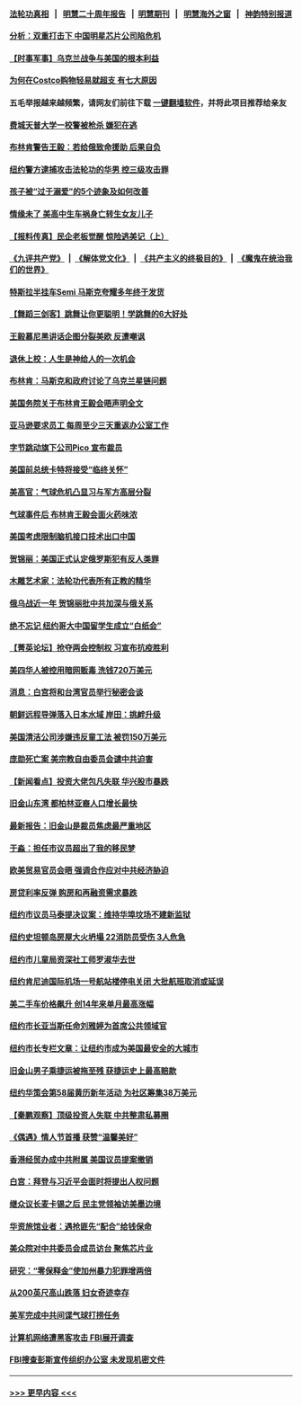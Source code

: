 #### [法轮功真相](https://github.com/gfw-breaker/truth/blob/master/README.md?t=0) &nbsp;&nbsp;|&nbsp;&nbsp; [明慧二十周年报告](https://github.com/gfw-breaker/mh-reports/blob/master/README.md?t=0) &nbsp;&nbsp;|&nbsp;&nbsp;[明慧期刊](https://github.com/gfw-breaker/mh-qikan) &nbsp;&nbsp;|&nbsp;&nbsp; [明慧海外之窗](https://github.com/gfw-breaker/mh-news/blob/master/README.md?t=0) &nbsp;&nbsp;|&nbsp;&nbsp; [神韵特别报道](https://github.com/gfw-breaker/mh-news/blob/master/shenyun.md?t=0)
#### [分析：双重打击下 中国明星芯片公司陷危机](../pages/nsc412/n13929277.md?t=02200043) 
#### [【时事军事】乌克兰战争与美国的根本利益](../pages/nsc412/n13933036.md?t=02200043) 
#### [为何在Costco购物轻易就超支 有七大原因](../pages/nsc412/n13931403.md?t=02200043) 
#### 五毛举报越来越频繁，请网友们前往下载 [一键翻墙软件](https://github.com/gfw-breaker/ssr-accounts)，并将此项目推荐给亲友
#### [费城天普大学一校警被枪杀 嫌犯在逃](../pages/nsc412/n13932952.md?t=02200043) 
#### [布林肯警告王毅：若给俄致命援助 后果自负](../pages/nsc412/n13933006.md?t=02200043) 
#### [纽约警方逮捕攻击法轮功的华男 控三级攻击罪](../pages/nsc412/n13932962.md?t=02200043) 
#### [孩子被“过于溺爱”的5个迹象及如何改善](../pages/nsc412/n13933016.md?t=02200043) 
#### [情缘未了 美高中生车祸身亡转生女友儿子](../pages/nsc412/n13933053.md?t=02200043) 
#### [【报料传真】民企老板觉醒 惊险逃美记（上）](../pages/nsc412/n13933035.md?t=02200043) 
#### [《九评共产党》](https://github.com/begood0513/9ping.md/blob/master/README.md) &nbsp;|&nbsp; [《解体党文化》](../../../../jtdwh.md/blob/master/README.md)  &nbsp;|&nbsp; [《共产主义的终极目的》](../../../../gczydzjmd.md/blob/master/README.md) &nbsp;|&nbsp; [《魔鬼在统治我们的世界》](../../../../mgztzwmdsj.md/blob/master/README.md) 
#### [特斯拉半挂车Semi 马斯克夸耀多年终于发货](../pages/nsc412/n13933015.md?t=02200043) 
#### [【舞蹈三剑客】跳舞让你更聪明！学跳舞的6大好处](../pages/nsc412/n13933050.md?t=02200043) 
#### [王毅慕尼黑讲话企图分裂美欧 反遭嘲讽](../pages/nsc412/n13932976.md?t=02200043) 
#### [退休上校：人生是神给人的一次机会](../pages/nsc412/n13932923.md?t=02200043) 
#### [布林肯：马斯克和政府讨论了乌克兰星链问题](../pages/nsc412/n13932961.md?t=02200043) 
#### [美国务院关于布林肯王毅会晤声明全文](../pages/nsc412/n13932947.md?t=02200043) 
#### [亚马逊要求员工 每周至少三天重返办公室工作](../pages/nsc412/n13932609.md?t=02200043) 
#### [字节跳动旗下公司Pico 宣布裁员](../pages/nsc412/n13932613.md?t=02200043) 
#### [美国前总统卡特将接受“临终关怀”](../pages/nsc412/n13932939.md?t=02200043) 
#### [美高官：气球危机凸显习与军方高层分裂](../pages/nsc412/n13932877.md?t=02200043) 
#### [气球事件后 布林肯王毅会面火药味浓](../pages/nsc412/n13932907.md?t=02200043) 
#### [美国考虑限制脑机接口技术出口中国](../pages/nsc412/n13932875.md?t=02200043) 
#### [贺锦丽：美国正式认定俄罗斯犯有反人类罪](../pages/nsc412/n13932829.md?t=02200043) 
#### [木雕艺术家：法轮功代表所有正教的精华](../pages/nsc412/n13932212.md?t=02200043) 
#### [俄乌战近一年 贺锦丽批中共加深与俄关系](../pages/nsc412/n13932832.md?t=02200043) 
#### [绝不忘记 纽约哥大中国留学生成立“白纸会”](../pages/nsc412/n13932441.md?t=02200043) 
#### [【菁英论坛】抢夺两会控制权 习宣布抗疫胜利](../pages/nsc412/n13932294.md?t=02200043) 
#### [美四华人被控用暗网贩毒 洗钱720万美元](../pages/nsc412/n13932400.md?t=02200043) 
#### [消息：白宫将和台湾官员举行秘密会谈](../pages/nsc412/n13932768.md?t=02200043) 
#### [朝鲜远程导弹落入日本水域 岸田：挑衅升级](../pages/nsc412/n13932704.md?t=02200043) 
#### [美国清洁公司涉嫌违反童工法 被罚150万美元](../pages/nsc412/n13932545.md?t=02200043) 
#### [庞勋死亡案 美宗教自由委员会谴中共迫害](../pages/nsc412/n13932260.md?t=02200043) 
#### [【新闻看点】投资大佬包凡失联 华兴股市暴跌](../pages/nsc412/n13932293.md?t=02200043) 
#### [旧金山东湾 都柏林亚裔人口增长最快](../pages/nsc412/n13932539.md?t=02200043) 
#### [最新报告：旧金山是裁员焦虑最严重地区](../pages/nsc412/n13932493.md?t=02200043) 
#### [于淼：担任市议员超出了我的移民梦](../pages/nsc412/n13932494.md?t=02200043) 
#### [欧美贸易官员会晤 强调合作应对中共经济胁迫](../pages/nsc412/n13932458.md?t=02200043) 
#### [房贷利率反弹 购房和再融资需求暴跌](../pages/nsc412/n13932465.md?t=02200043) 
#### [纽约市议员马泰提决议案：维持华埠坟场不建新监狱](../pages/nsc412/n13932436.md?t=02200043) 
#### [纽约史坦顿岛房屋大火坍塌 22消防员受伤 3人危急](../pages/nsc412/n13932395.md?t=02200043) 
#### [纽约市儿童局资深社工师罗淑华去世](../pages/nsc412/n13932443.md?t=02200043) 
#### [纽约肯尼迪国际机场一号航站楼停电关闭 大批航班取消或延误](../pages/nsc412/n13932419.md?t=02200043) 
#### [美二手车价格飙升 创14年来单月最高涨幅](../pages/nsc412/n13932383.md?t=02200043) 
#### [纽约市长亚当斯任命刘雅婷为首席公共领域官](../pages/nsc412/n13932421.md?t=02200043) 
#### [纽约市长专栏文章：让纽约市成为美国最安全的大城市](../pages/nsc412/n13932417.md?t=02200043) 
#### [旧金山男子乘捷运被拖至残 获捷运史上最高赔款](../pages/nsc412/n13932452.md?t=02200043) 
#### [纽约华策会第58届黄历新年活动 为社区筹集38万美元](../pages/nsc412/n13932415.md?t=02200043) 
#### [【秦鹏观察】顶级投资人失联 中共整肃私募圈](../pages/nsc412/n13932302.md?t=02200043) 
#### [《偶遇》情人节首播 获赞“温馨美好”](../pages/nsc412/n13932241.md?t=02200043) 
#### [香港经贸办成中共附属 美国议员提案撤销](../pages/nsc412/n13932393.md?t=02200043) 
#### [白宫：拜登与习近平会面时将提出人权问题](../pages/nsc412/n13932316.md?t=02200043) 
#### [继众议长麦卡锡之后 民主党领袖访美墨边境](../pages/nsc412/n13932328.md?t=02200043) 
#### [华资旅馆业者：遇抢匪先“配合”给钱保命](../pages/nsc412/n13932384.md?t=02200043) 
#### [美众院对中共委员会成员访台 聚焦芯片业](../pages/nsc412/n13932185.md?t=02200043) 
#### [研究：“零保释金”使加州暴力犯罪增两倍](../pages/nsc412/n13932377.md?t=02200043) 
#### [从200英尺高山跌落 妇女奇迹幸存](../pages/nsc412/n13932330.md?t=02200043) 
#### [美军完成中共间谍气球打捞任务](../pages/nsc412/n13932233.md?t=02200043) 
#### [计算机网络遭黑客攻击 FBI展开调查](../pages/nsc412/n13932222.md?t=02200043) 
#### [FBI搜查彭斯宣传组织办公室 未发现机密文件](../pages/nsc412/n13932217.md?t=02200043) 

----
#### [ >>> 更早内容 <<< ](../indexes/nsc412-earlier.md)
